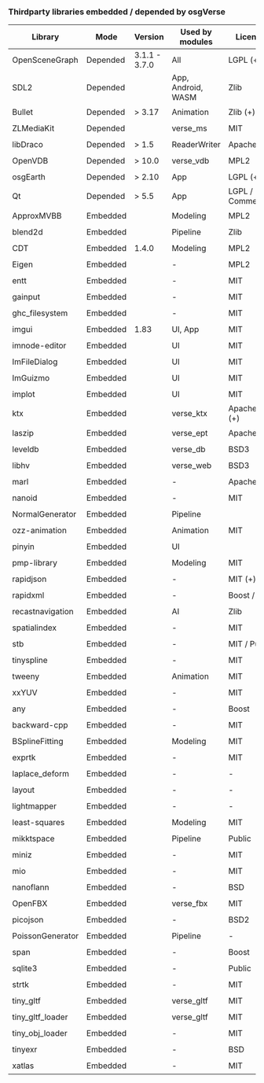 ### Thirdparty libraries embedded / depended by osgVerse
| Library          | Mode     | Version       | Used by modules    | License           | Compatible with Def? | Website |
|------------------|----------|---------------|--------------------|-------------------|--------------------|-|
| OpenSceneGraph   | Depended | 3.1.1 - 3.7.0 | All                | LGPL (+)          | :heavy_check_mark: | |
| SDL2             | Depended |               | App, Android, WASM | Zlib              | :heavy_check_mark: | https://github.com/libsdl-org/SDL |
| Bullet           | Depended | > 3.17        | Animation          | Zlib (+)          | :heavy_check_mark: | https://github.com/bulletphysics/bullet3 |
| ZLMediaKit       | Depended |               | verse_ms           | MIT               | :heavy_check_mark: | https://github.com/ZLMediaKit/ZLMediaKit |
| libDraco         | Depended | > 1.5         | ReaderWriter       | Apache2           | :heavy_check_mark: | https://github.com/google/draco |
| OpenVDB          | Depended | > 10.0        | verse_vdb          | MPL2              | :heavy_check_mark: | https://github.com/AcademySoftwareFoundation/openvdb |
| osgEarth         | Depended | > 2.10        | App                | LGPL (+)          | :heavy_check_mark: | https://github.com/gwaldron/osgearth |
| Qt               | Depended | > 5.5         | App                | LGPL / Commercial | :heavy_check_mark: | |
| ApproxMVBB       | Embedded |               | Modeling           | MPL2              | :heavy_check_mark: | https://github.com/gabyx/ApproxMVBB |
| blend2d          | Embedded |               | Pipeline           | Zlib              | :heavy_check_mark: | https://github.com/blend2d/blend2d |
| CDT              | Embedded | 1.4.0         | Modeling           | MPL2              | :heavy_check_mark: | https://github.com/artem-ogre/CDT |
| Eigen            | Embedded |               | -                  | MPL2              | :heavy_check_mark: | https://gitlab.com/libeigen/eigen |
| entt             | Embedded |               | -                  | MIT               | :heavy_check_mark: | https://github.com/skypjack/entt |
| gainput          | Embedded |               | -                  | MIT               | :heavy_check_mark: | https://github.com/jkuhlmann/gainput |
| ghc_filesystem   | Embedded |               | -                  | MIT               | :heavy_check_mark: | https://github.com/gulrak/filesystem |
| imgui            | Embedded | 1.83          | UI, App            | MIT               | :heavy_check_mark: | https://github.com/ocornut/imgui |
| imnode-editor    | Embedded |               | UI                 | MIT               | :heavy_check_mark: | https://github.com/thedmd/imgui-node-editor |
| ImFileDialog     | Embedded |               | UI                 | MIT               | :heavy_check_mark: | https://github.com/dfranx/ImFileDialog |
| ImGuizmo         | Embedded |               | UI                 | MIT               | :heavy_check_mark: | https://github.com/CedricGuillemet/ImGuizmo |
| implot           | Embedded |               | UI                 | MIT               | :heavy_check_mark: | https://github.com/epezent/implot |
| ktx              | Embedded |               | verse_ktx          | Apache2 (+)       | :heavy_check_mark: | https://github.com/KhronosGroup/KTX-Software |
| laszip           | Embedded |               | verse_ept          | Apache2           | :heavy_check_mark: | https://github.com/LASzip/LASzip |
| leveldb          | Embedded |               | verse_db           | BSD3              | :heavy_check_mark: | https://github.com/google/leveldb |
| libhv            | Embedded |               | verse_web          | BSD3              | :heavy_check_mark: | https://github.com/ithewei/libhv |
| marl             | Embedded |               | -                  | Apache2           | :heavy_check_mark: | https://github.com/google/marl |
| nanoid           | Embedded |               | -                  | MIT               | :heavy_check_mark: | https://github.com/mcmikecreations/nanoid_cpp |
| NormalGenerator  | Embedded |               | Pipeline           |                   | :zap: | |
| ozz-animation    | Embedded |               | Animation          | MIT               | :heavy_check_mark: | https://github.com/guillaumeblanc/ozz-animation |
| pinyin           | Embedded |               | UI                 |                   | :zap: | |
| pmp-library      | Embedded |               | Modeling           | MIT               | :heavy_check_mark: | https://github.com/pmp-library/pmp-library |
| rapidjson        | Embedded |               | -                  | MIT (+)           | :heavy_check_mark: | https://github.com/Tencent/rapidjson |
| rapidxml         | Embedded |               | -                  | Boost / MIT       | :heavy_check_mark: | https://rapidxml.sourceforge.net/ |
| recastnavigation | Embedded |               | AI                 | Zlib              | :heavy_check_mark: | https://github.com/recastnavigation/recastnavigation |
| spatialindex     | Embedded |               | -                  | MIT               | :heavy_check_mark: | https://github.com/libspatialindex/libspatialindex |
| stb              | Embedded |               | -                  | MIT / Public      | :heavy_check_mark: | https://github.com/nothings/stb |
| tinyspline       | Embedded |               | -                  | MIT               | :heavy_check_mark: | https://github.com/msteinbeck/tinyspline |
| tweeny           | Embedded |               | Animation          | MIT               | :heavy_check_mark: | https://github.com/mobius3/tweeny |
| xxYUV            | Embedded |               | -                  | MIT               | :heavy_check_mark: | https://github.com/metarutaiga/xxYUV |
| any              | Embedded |               | -                  | Boost             | :heavy_check_mark: | https://github.com/thelink2012/any |
| backward-cpp     | Embedded |               | -                  | MIT               | :heavy_check_mark: | https://github.com/bombela/backward-cpp |
| BSplineFitting   | Embedded |               | Modeling           | MIT               | :heavy_check_mark: | https://github.com/QianZheng/BSplineFitting/tree/master |
| exprtk           | Embedded |               | -                  | MIT               | :heavy_check_mark: | https://github.com/ArashPartow/exprtk |
| laplace_deform   | Embedded |               | -                  | -                 | :heavy_check_mark: | |
| layout           | Embedded |               | -                  | -                 | :heavy_check_mark: | |
| lightmapper      | Embedded |               | -                  | -                 | :heavy_check_mark: | https://github.com/ands/lightmapper |
| least-squares    | Embedded |               | Modeling           | MIT               | :heavy_check_mark: | https://github.com/Rookfighter/least-squares-cpp |
| mikktspace       | Embedded |               | Pipeline           | Public            | :heavy_check_mark: | https://github.com/mmikk/MikkTSpace |
| miniz            | Embedded |               | -                  | MIT               | :heavy_check_mark: | https://github.com/richgel999/miniz |
| mio              | Embedded |               | -                  | MIT               | :heavy_check_mark: | https://github.com/vimpunk/mio |
| nanoflann        | Embedded |               | -                  | BSD               | :heavy_check_mark: | https://github.com/jlblancoc/nanoflann |
| OpenFBX          | Embedded |               | verse_fbx          | MIT               | :heavy_check_mark: | https://github.com/nem0/OpenFBX |
| picojson         | Embedded |               | -                  | BSD2              | :heavy_check_mark: | https://github.com/kazuho/picojson |
| PoissonGenerator | Embedded |               | Pipeline           | -                 | :heavy_check_mark: | |
| span             | Embedded |               | -                  | Boost             | :heavy_check_mark: | https://github.com/tcbrindle/span |
| sqlite3          | Embedded |               | -                  | Public            | :heavy_check_mark: | https://www.sqlite.org/index.html |
| strtk            | Embedded |               | -                  | MIT               | :heavy_check_mark: | https://github.com/ArashPartow/strtk |
| tiny_gltf        | Embedded |               | verse_gltf         | MIT               | :heavy_check_mark: | https://github.com/syoyo/tinygltf |
| tiny_gltf_loader | Embedded |               | verse_gltf         | MIT               | :heavy_check_mark: | https://github.com/syoyo/tinygltfloader |
| tiny_obj_loader  | Embedded |               | -                  | MIT               | :heavy_check_mark: | https://github.com/tinyobjloader/tinyobjloader |
| tinyexr          | Embedded |               | -                  | BSD               | :heavy_check_mark: | https://github.com/syoyo/tinyexr |
| xatlas           | Embedded |               | -                  | MIT               | :heavy_check_mark: | https://github.com/jpcy/xatlas |